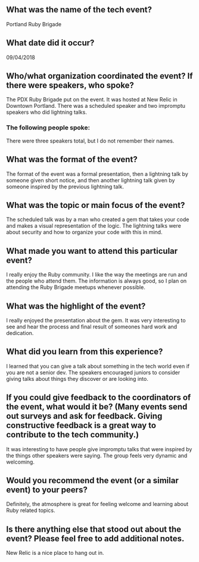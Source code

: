 
## What was the name of the tech event?

Portland Ruby Brigade
## What date did it occur?

09/04/2018

## Who/what organization coordinated the event? If there were speakers, who spoke?
The PDX Ruby Brigade put on the event. It was hosted at New Relic in Downtown Portland. There was a scheduled speaker and two impromptu speakers who did lightning talks.

### The following people spoke:

There were three speakers total, but I do not remember their names.


## What was the format of the event?

The format of the event was a formal presentation, then a lightning talk by someone given short notice, and then another lightning talk given by someone inspired by the previous lightning talk.

## What was the topic or main focus of the event?

The scheduled talk was by a man who created a gem that takes your code and makes a visual representation of the logic. The lightning talks were about security and how to organize your code with this in mind.

## What made you want to attend this particular event?

I really enjoy the Ruby community. I like the way the meetings are run and the people who attend them. The information is always good, so I plan on attending the Ruby Brigade meetups whenever possible.

## What was the highlight of the event?

I really enjoyed the presentation about the gem. It was very interesting to see and hear the process and final result of someones hard work and dedication.


## What did you learn from this experience?

I learned that you can give a talk about something in the tech world even if you are not a senior dev. The speakers encouraged juniors to consider giving talks about things they discover or are looking into.

## If you could give feedback to the coordinators of the event, what would it be? (Many events send out surveys and ask for feedback. Giving constructive feedback is a great way to contribute to the tech community.)

It was interesting to have people give impromptu talks that were inspired by the things other speakers were saying. The group feels very dynamic and welcoming.

## Would you recommend the event (or a similar event) to your peers?

Definitely, the atmosphere is great for feeling welcome and learning about Ruby related topics.

## Is there anything else that stood out about the event? Please feel free to add additional notes.

New Relic is a nice place to hang out in.
